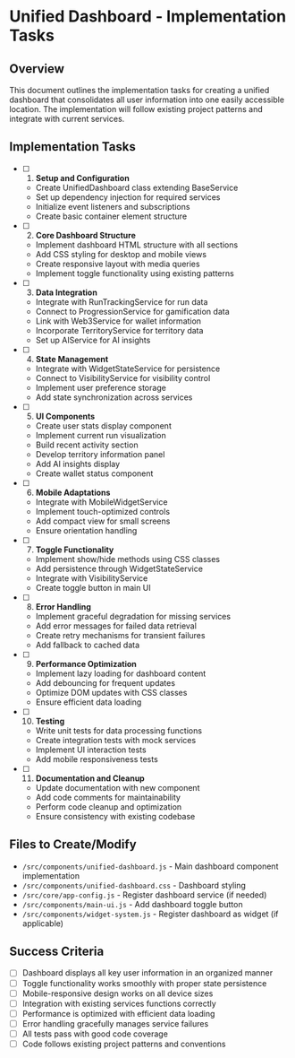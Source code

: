 # Unified Dashboard - Implementation Tasks

## Overview
This document outlines the implementation tasks for creating a unified dashboard that consolidates all user information into one easily accessible location. The implementation will follow existing project patterns and integrate with current services.

## Implementation Tasks

- [ ] 1. **Setup and Configuration**
  - Create UnifiedDashboard class extending BaseService
  - Set up dependency injection for required services
  - Initialize event listeners and subscriptions
  - Create basic container element structure

- [ ] 2. **Core Dashboard Structure**
  - Implement dashboard HTML structure with all sections
  - Add CSS styling for desktop and mobile views
  - Create responsive layout with media queries
  - Implement toggle functionality using existing patterns

- [ ] 3. **Data Integration**
  - Integrate with RunTrackingService for run data
  - Connect to ProgressionService for gamification data
  - Link with Web3Service for wallet information
  - Incorporate TerritoryService for territory data
  - Set up AIService for AI insights

- [ ] 4. **State Management**
  - Integrate with WidgetStateService for persistence
  - Connect to VisibilityService for visibility control
  - Implement user preference storage
  - Add state synchronization across services

- [ ] 5. **UI Components**
  - Create user stats display component
  - Implement current run visualization
  - Build recent activity section
  - Develop territory information panel
  - Add AI insights display
  - Create wallet status component

- [ ] 6. **Mobile Adaptations**
  - Integrate with MobileWidgetService
  - Implement touch-optimized controls
  - Add compact view for small screens
  - Ensure orientation handling

- [ ] 7. **Toggle Functionality**
  - Implement show/hide methods using CSS classes
  - Add persistence through WidgetStateService
  - Integrate with VisibilityService
  - Create toggle button in main UI

- [ ] 8. **Error Handling**
  - Implement graceful degradation for missing services
  - Add error messages for failed data retrieval
  - Create retry mechanisms for transient failures
  - Add fallback to cached data

- [ ] 9. **Performance Optimization**
  - Implement lazy loading for dashboard content
  - Add debouncing for frequent updates
  - Optimize DOM updates with CSS classes
  - Ensure efficient data loading

- [ ] 10. **Testing**
  - Write unit tests for data processing functions
  - Create integration tests with mock services
  - Implement UI interaction tests
  - Add mobile responsiveness tests

- [ ] 11. **Documentation and Cleanup**
  - Update documentation with new component
  - Add code comments for maintainability
  - Perform code cleanup and optimization
  - Ensure consistency with existing codebase

## Files to Create/Modify
- `/src/components/unified-dashboard.js` - Main dashboard component implementation
- `/src/components/unified-dashboard.css` - Dashboard styling
- `/src/core/app-config.js` - Register dashboard service (if needed)
- `/src/components/main-ui.js` - Add dashboard toggle button
- `/src/components/widget-system.js` - Register dashboard as widget (if applicable)

## Success Criteria
- [ ] Dashboard displays all key user information in an organized manner
- [ ] Toggle functionality works smoothly with proper state persistence
- [ ] Mobile-responsive design works on all device sizes
- [ ] Integration with existing services functions correctly
- [ ] Performance is optimized with efficient data loading
- [ ] Error handling gracefully manages service failures
- [ ] All tests pass with good code coverage
- [ ] Code follows existing project patterns and conventions